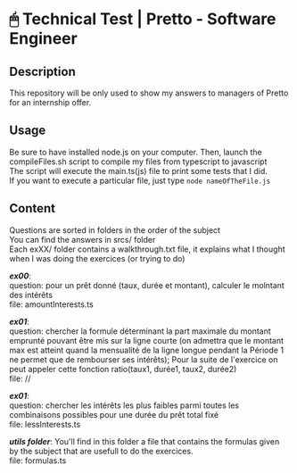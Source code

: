 # 🖱 Technical Test | Pretto - Software Engineer

## Description

This repository will be only used to show my answers to managers of Pretto for an internship offer.  

## Usage

Be sure to have installed node.js on your computer. Then, launch the compileFiles.sh script to compile my files from typescript to javascript  
The script will execute the main.ts(js) file to print some tests that I did.  
If you want to execute a particular file, just type `node nameOfTheFile.js`  

## Content

Questions are sorted in folders in the order of the subject  
You can find the answers in srcs/ folder  
Each exXX/ folder contains a walkthrough.txt file, it explains what I thought when I was doing the exercices (or trying to do)  

***ex00***:  
	question: pour un prêt donné (taux, durée et montant), calculer le molntant des intérêts  
	file: amountInterests.ts

***ex01***:  
	question: chercher la formule déterminant la part maximale du montant emprunté pouvant être mis sur la ligne courte (on admettra que le montant max est atteint quand la mensualité de la ligne longue pendant la Période 1 ne permet que de rembourser ses intérêts); Pour la suite de l'exercice on peut appeler cette fonction ratio(taux1, durée1, taux2, durée2)  
	file: //

***ex01***:  
	question: chercher les intérêts les plus faibles parmi toutes les combinaisons possibles pour une durée du prêt total fixé  
	file: lessInterests.ts

***utils folder***:
	You'll find in this folder a file that contains the formulas given by the subject that are usefull to do the exercices.  
	file: formulas.ts
